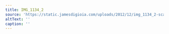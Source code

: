 ```yaml
---
title: IMG_1134_2
source: 'https://static.jamesdigioia.com/uploads/2012/12/img_1134_2-scaled.jpg'
altText: ''
caption: ''
---
```


